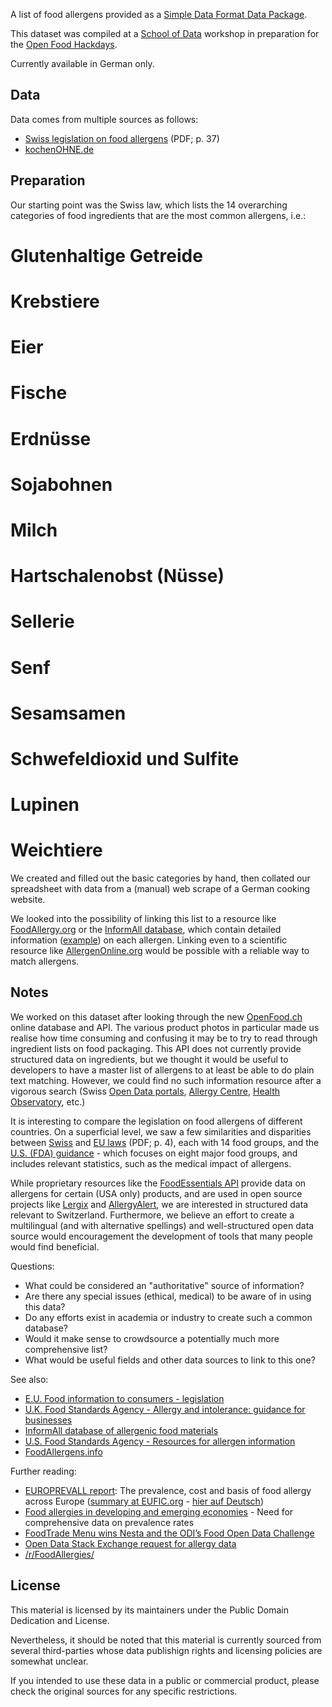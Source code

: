 A list of food allergens provided as a [Simple Data Format Data Package](http://dataprotocols.readthedocs.io/en/latest/simple-data-format.html).

This dataset was compiled at a [School of Data](http://schoolofdata.ch) workshop in preparation for the [Open Food Hackdays](http://food.opendata.ch).

Currently available in German only.

## Data

Data comes from multiple sources as follows:

- [Swiss legislation on food allergens](https://www.admin.ch/opc/de/classified-compilation/20050161/201403250000/817.022.21.pdf) (PDF; p. 37)
- [kochenOHNE.de](https://www.kochenohne.de/allergien/liste-der-allergien-intoleranzen/)

## Preparation

Our starting point was the Swiss law, which lists the 14 overarching categories of food ingredients that are the most common allergens, i.e.:

# Glutenhaltige Getreide
# Krebstiere
# Eier
# Fische
# Erdnüsse
# Sojabohnen
# Milch
# Hartschalenobst (Nüsse)
# Sellerie
# Senf
# Sesamsamen
# Schwefeldioxid und Sulfite
# Lupinen
# Weichtiere

We created and filled out the basic categories by hand, then collated our spreadsheet with data from a (manual) web scrape of a German cooking website.

We looked into the possibility of linking this list to a resource like [FoodAllergy.org](http://www.foodallergy.org/allergens) or the [InformAll database](http://research.bmh.manchester.ac.uk/informAll), which contain detailed information ([example](http://research.bmh.manchester.ac.uk/informall/allergenic-food/?FoodId=5031)) on each allergen. Linking even to a scientific resource like [AllergenOnline.org](http://www.allergenonline.org/) would be possible with a reliable way to match allergens.

## Notes

We worked on this dataset after looking through the new [OpenFood.ch](http://openfood.ch) online database and API. The various product photos in particular made us realise how time consuming and confusing it may be to try to read through ingredient lists on food packaging. This API does not currently provide structured data on ingredients, but we thought it would be useful to developers to have a master list of allergens to at least be able to do plain text matching. However, we could find no such information resource after a vigorous search (Swiss [Open Data portals](http://opendata.swiss), [Allergy Centre](http://www.aha.ch/swiss-allergy-centre/info-on-allergies/?oid=1444&lang=en), [Health Observatory](http://www.obsan.admin.ch/en/publications), etc.)

It is interesting to compare the legislation on food allergens of different countries. On a superficial level, we saw a few similarities and disparities between [Swiss](https://www.admin.ch/opc/de/classified-compilation/20050161/201403250000/817.022.21.pdf) and [EU laws](http://ec.europa.eu/dgs/health_food-safety/dgs_consultations/food/docs/consult_20150104_allergy-intolerance_guidance.pdf) (PDF; p. 4), each with 14 food groups, and the [U.S. (FDA) guidance](http://www.fda.gov/Food/GuidanceRegulation/GuidanceDocumentsRegulatoryInformation/Allergens/ucm106187.htm) - which focuses on eight major food groups, and includes relevant statistics, such as the medical impact of allergens.

While proprietary resources like the [FoodEssentials API](http://developer.foodessentials.com/API) provide data on allergens for certain (USA only) products, and are used in open source projects like [Lergix](https://github.com/tanysaur/Lergix) and [AllergyAlert](https://github.com/smileypop/AllergyAlert), we are interested in structured data relevant to Switzerland. Furthermore, we believe an effort to create a multilingual (and with alternative spellings) and well-structured open data source would encouragement the development of tools that many people would find beneficial.

Questions:

- What could be considered an "authoritative" source of information?
- Are there any special issues (ethical, medical) to be aware of in using this data?
- Do any efforts exist in academia or industry to create such a common database?
- Would it make sense to crowdsource a potentially much more comprehensive list?
- What would be useful fields and other data sources to link to this one?

See also:

- [E.U. Food information to consumers - legislation](http://ec.europa.eu/food/safety/labelling_nutrition/labelling_legislation_en)
- [U.K. Food Standards Agency - Allergy and intolerance: guidance for businesses](https://www.food.gov.uk/business-industry/allergy-guide)
- [InformAll database of allergenic food materials](http://research.bmh.manchester.ac.uk/informAll)
- [U.S. Food Standards Agency - Resources for allergen information](https://www.food.gov.uk/business-industry/allergy-guide/allergen-resources)
- [FoodAllergens.info](http://www.foodallergens.info/Legal/Labelling/FoodList.html)

Further reading:

- [EUROPREVALL report](http://cordis.europa.eu/publication/rcn/12837_en.html): The prevalence, cost and basis of food allergy across Europe ([summary at EUFIC.org](http://www.eufic.org/article/en/expid/EUFIC_Review_on_Food_Allergens/) - [hier auf Deutsch](http://www.sprechzimmer.ch/sprechzimmer/News/Gesundheit_allgemein/Europaeischer_Allergieverband_EAACI_veroeffentlicht_Erklaerung_zu_Lebensmittelallergien_und_Anaphylaxie.php))
- [Food allergies in developing and emerging economies](https://www.researchgate.net/publication/233962936_Food_allergies_in_developing_and_emerging_economies_Need_for_comprehensive_data_on_prevalence_rates) - Need for comprehensive data on prevalence rates
- [FoodTrade Menu wins Nesta and the ODI’s Food Open Data Challenge](http://www.nesta.org.uk/news/new-service-dishes-data-flag-food-allergens)
- [Open Data Stack Exchange request for allergy data](http://opendata.stackexchange.com/questions/2030/dataset-of-allergies)
- [/r/FoodAllergies/](https://www.reddit.com/r/FoodAllergies/)

## License

This material is licensed by its maintainers under the Public Domain Dedication
and License.

Nevertheless, it should be noted that this material is currently sourced from
several third-parties whose data publishign rights and licensing policies are somewhat
unclear.

If you intended to use these data in a public or commercial product, please
check the original sources for any specific restrictions.
